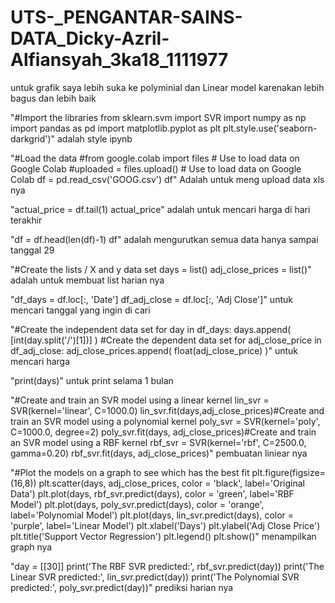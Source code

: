 # UTS-_PENGANTAR-SAINS-DATA_Dicky-Azril-Alfiansyah_3ka18_1111977
untuk grafik saya lebih suka  ke polyminial dan Linear model karenakan lebih bagus dan lebih baik

"#Import the libraries from sklearn.svm import SVR import numpy as np import pandas as pd import matplotlib.pyplot as plt plt.style.use('seaborn-darkgrid')" adalah style ipynb

"#Load the data #from google.colab import files # Use to load data on Google Colab #uploaded = files.upload() # Use to load data on Google Colab df = pd.read_csv('GOOG.csv') df" Adalah untuk meng upload data xls nya

"actual_price = df.tail(1) actual_price" adalah untuk mencari harga di hari terakhir

"df = df.head(len(df)-1) df" adalah mengurutkan semua data hanya sampai tanggal 29

"#Create the lists / X and y data set days = list() adj_close_prices = list()" adalah untuk membuat list harian nya

"df_days = df.loc[:, 'Date'] df_adj_close = df.loc[:, 'Adj Close']" untuk mencari tanggal yang ingin di cari

"#Create the independent data set for day in df_days: days.append( [int(day.split('/')[1])] ) #Create the dependent data set for adj_close_price in df_adj_close: adj_close_prices.append( float(adj_close_price) )" untuk mencari harga

"print(days)" untuk print selama 1 bulan

"#Create and train an SVR model using a linear kernel lin_svr = SVR(kernel='linear', C=1000.0) lin_svr.fit(days,adj_close_prices)#Create and train an SVR model using a polynomial kernel poly_svr = SVR(kernel='poly', C=1000.0, degree=2) poly_svr.fit(days, adj_close_prices)#Create and train an SVR model using a RBF kernel rbf_svr = SVR(kernel='rbf', C=2500.0, gamma=0.20) rbf_svr.fit(days, adj_close_prices)" pembuatan liniear nya

"#Plot the models on a graph to see which has the best fit plt.figure(figsize=(16,8)) plt.scatter(days, adj_close_prices, color = 'black', label='Original Data') plt.plot(days, rbf_svr.predict(days), color = 'green', label='RBF Model') plt.plot(days, poly_svr.predict(days), color = 'orange', label='Polynomial Model') plt.plot(days, lin_svr.predict(days), color = 'purple', label='Linear Model') plt.xlabel('Days') plt.ylabel('Adj Close Price') plt.title('Support Vector Regression') plt.legend() plt.show()" menampilkan graph nya

"day = [[30]] print('The RBF SVR predicted:', rbf_svr.predict(day)) print('The Linear SVR predicted:', lin_svr.predict(day)) print('The Polynomial SVR predicted:', poly_svr.predict(day))" prediksi harian nya
